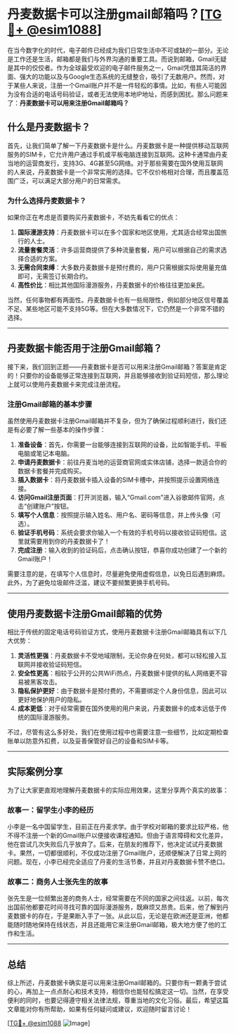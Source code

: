 # 丹麦数据卡可以注册gmail邮箱吗？[[TG💪+ @esim1088](https://t.me/s/esim1088)]

在当今数字化的时代，电子邮件已经成为我们日常生活中不可或缺的一部分。无论是工作还是生活，邮箱都是我们与外界沟通的重要工具。而说到邮箱，Gmail无疑是其中的佼佼者。作为全球最受欢迎的电子邮件服务之一，Gmail凭借其简洁的界面、强大的功能以及与Google生态系统的无缝整合，吸引了无数用户。然而，对于某些人来说，注册一个Gmail账户并不是一件轻松的事情。比如，有些人可能因为没有合适的电话号码验证，或者无法使用本地IP地址，而感到困扰。那么问题来了：**丹麦数据卡可以用来注册Gmail邮箱吗？**

## 什么是丹麦数据卡？

首先，让我们简单了解一下丹麦数据卡是什么。丹麦数据卡是一种提供移动互联网服务的SIM卡，它允许用户通过手机或平板电脑连接到互联网。这种卡通常由丹麦当地的运营商发行，支持3G、4G甚至5G网络。对于那些需要在国外使用互联网的人来说，丹麦数据卡是一个非常实用的选择。它不仅价格相对合理，而且覆盖范围广泛，可以满足大部分用户的日常需求。

### 为什么选择丹麦数据卡？

如果你正在考虑是否要购买丹麦数据卡，不妨先看看它的优点：

1. **国际漫游支持**：丹麦数据卡可以在多个国家和地区使用，尤其适合经常出国旅行的人士。
2. **流量套餐灵活**：许多运营商提供了多种流量套餐，用户可以根据自己的需求选择合适的方案。
3. **无需合同束缚**：大多数丹麦数据卡是预付费的，用户只需根据实际使用量充值即可，无需签订长期合约。
4. **高性价比**：相比其他国际漫游服务，丹麦数据卡的价格往往更加亲民。

当然，任何事物都有两面性。丹麦数据卡也有一些局限性，例如部分地区信号覆盖不足、某些地区可能不支持5G等。但在大多数情况下，它仍然是一个非常不错的选择。

---

## 丹麦数据卡能否用于注册Gmail邮箱？

接下来，我们回到正题——丹麦数据卡是否可以用来注册Gmail邮箱？答案是肯定的！只要你的设备能够正常连接到互联网，并且能够接收到验证码短信，那么理论上就可以使用丹麦数据卡来完成注册流程。

### 注册Gmail邮箱的基本步骤

虽然使用丹麦数据卡注册Gmail邮箱并不复杂，但为了确保过程顺利进行，我们还是有必要了解一些基本的操作步骤：

1. **准备设备**：首先，你需要一台能够连接到互联网的设备，比如智能手机、平板电脑或笔记本电脑。
2. **申请丹麦数据卡**：前往丹麦当地的运营商官网或实体店铺，选择一款适合你的数据卡套餐并完成购买。
3. **插入数据卡**：将丹麦数据卡插入设备的SIM卡槽中，并按照提示设置网络连接。
4. **访问Gmail注册页面**：打开浏览器，输入“Gmail.com”进入谷歌邮件官网，点击“创建账户”按钮。
5. **填写个人信息**：按照提示输入姓名、用户名、密码等信息，并上传头像（可选）。
6. **验证手机号码**：系统会要求你输入一个有效的手机号码以接收验证码短信。这里就需要用到你的丹麦数据卡了！
7. **完成注册**：输入收到的验证码后，点击确认按钮，恭喜你成功创建了一个新的Gmail账户！

需要注意的是，在填写个人信息时，尽量避免使用虚假信息，以免日后遇到麻烦。此外，为了避免垃圾邮件泛滥，建议不要频繁更换手机号码。

---

## 使用丹麦数据卡注册Gmail邮箱的优势

相比于传统的固定电话号码验证方式，使用丹麦数据卡注册Gmail邮箱具有以下几大优势：

1. **灵活性更强**：丹麦数据卡不受地域限制，无论你身在何处，都可以轻松接入互联网并接收验证码短信。
2. **安全性更高**：相较于公开的公共WiFi热点，丹麦数据卡提供的私人网络更不容易被黑客攻击。
3. **隐私保护更好**：由于数据卡是预付费的，不需要绑定个人身份信息，因此可以更好地保护用户的隐私。
4. **成本更低**：对于经常需要在国外使用的用户来说，丹麦数据卡的成本远低于传统的国际漫游服务。

不过，尽管有这么多好处，我们在使用过程中也需要注意一些细节，比如定期检查账单以防意外扣费，以及妥善保管好自己的设备和SIM卡等。

---

## 实际案例分享

为了让大家更直观地理解丹麦数据卡的实际应用效果，这里分享两个真实的故事：

### 故事一：留学生小李的经历

小李是一名中国留学生，目前正在丹麦求学。由于学校对邮箱的要求比较严格，他不得不注册一个新的Gmail账户以便接收课程通知。但由于语言障碍和文化差异，他在尝试几次失败后几乎放弃了。后来，在朋友的推荐下，他决定试试丹麦数据卡。果然，一切都很顺利，不仅成功注册了Gmail账户，还顺便解决了日常上网的问题。现在，小李已经完全适应了丹麦的生活节奏，并且对丹麦数据卡赞不绝口。

### 故事二：商务人士张先生的故事

张先生是一位频繁出差的商务人士，经常需要在不同的国家之间往返。以前，每次出国前他都要花时间寻找可靠的国际漫游服务，既麻烦又昂贵。后来，他了解到丹麦数据卡的存在，于是果断入手了一张。从此以后，无论是在欧洲还是亚洲，他都能随时随地保持在线状态，并且还能用它来注册Gmail邮箱，极大地方便了他的工作和生活。

---

## 总结

综上所述，丹麦数据卡确实是可以用来注册Gmail邮箱的。只要你有一颗勇于尝试的心，再加上一点点耐心和技术支持，相信你也能轻松搞定这一切。当然，在享受便利的同时，也要记得遵守相关法律法规，尊重当地的文化习俗。最后，希望这篇文章能对你有所帮助，如果有任何疑问或建议，欢迎随时留言讨论！

[[TG💪+ @esim1088](https://t.me/s/esim1088) ![Image](https://i.postimg.cc/4NQfJmqS/Snipaste-2025-05-13-00-14-12.png)]